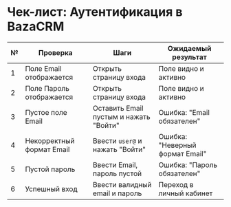 # Чек-лист: Аутентификация в BazaCRM

| №  | Проверка                           | Шаги                                 | Ожидаемый результат                          |
|----|------------------------------------|--------------------------------------|----------------------------------------------|
| 1  | Поле Email отображается            | Открыть страницу входа               | Поле видно и активно                         |
| 2  | Поле Пароль отображается           | Открыть страницу входа               | Поле видно и активно                         |
| 3  | Пустое поле Email                  | Оставить Email пустым и нажать "Войти" | Ошибка: "Email обязателен"               |
| 4  | Некорректный формат Email          | Ввести `user@` и нажать "Войти"      | Ошибка: "Неверный формат Email"              |
| 5  | Пустой пароль                      | Ввести Email, пароль пустой          | Ошибка: "Пароль обязателен"                  |
| 6  | Успешный вход                      | Ввести валидный email и пароль       | Переход в личный кабинет                     |
